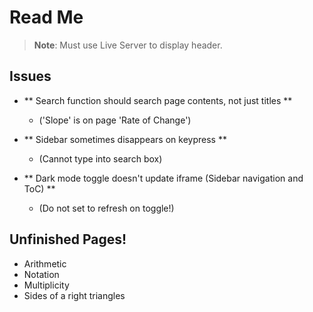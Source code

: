 # Read Me
> **Note**: Must use Live Server to display header.

## Issues
- ** Search function should search page contents, not just titles **
   - ('Slope' is on page 'Rate of Change')

- ** Sidebar sometimes disappears on keypress **
   - (Cannot type into search box)

-  ** Dark mode toggle doesn't update iframe (Sidebar navigation and ToC) **
   - (Do not set to refresh on toggle!)


## Unfinished Pages!
  - Arithmetic
  - Notation
  - Multiplicity
  - Sides of a right triangles